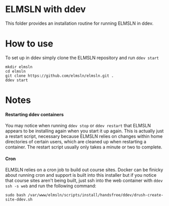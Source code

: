 ELMSLN with ddev
==============

This folder provides an installation routine for running ELMSLN in ddev.

How to use
==============

To set up in ddev simply clone the ELMSLN repository and run `ddev start`

```
mkdir elmsln
cd elmsln
git clone https://github.com/elmsln/elmsln.git .
ddev start
```

Notes
========

#### Restarting ddev containers

You may notice when running `ddev stop` or `ddev restart` that ELMSLN appears to be installing again when you start it up again. This is actually just a restart script, necessary because ELMSLN relies on changes within home directories of certain users, which are cleaned up when restarting a container. The restart script usually only takes a minute or two to complete.

#### Cron

ELMSLN relies on a cron job to build out course sites. Docker can be finicky about running cron and support is built into this installer but if you notice that course sites aren't being built, just ssh into the web container with `ddev ssh -s web` and run the following command:

`sudo bash /var/www/elmsln/scripts/install/handsfree/ddev/drush-create-site-ddev.sh`
